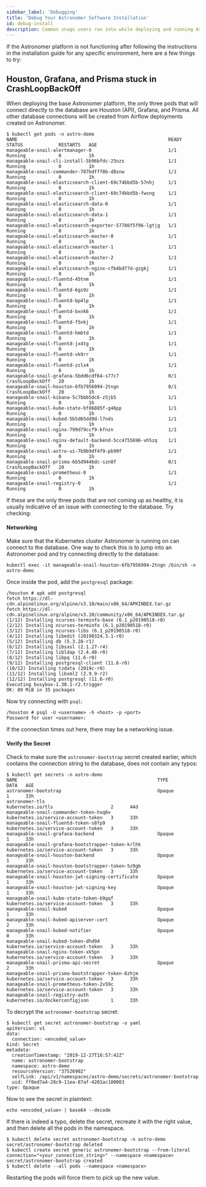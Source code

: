 ```yaml
---
sidebar_label: 'Debugging'
title: 'Debug Your Astronomer Software Installation'
id: debug-install
description: Common snags users run into while deploying and running Astronomer Software.
---
```



If the Astronomer platform is not functioning after following the instructions in the installation guide for any specific environment, here are a few things to try:

## Houston, Grafana, and Prisma stuck in CrashLoopBackOff

When deploying the base Astronomer platform, the only three pods that will connect directly to the database are Houston (API), Grafana, and Prisma. All other database connections will be created from Airflow deployments created on Astronomer.

```
$ kubectl get pods -n astro-demo
NAME                                                       READY   STATUS             RESTARTS   AGE
manageable-snail-alertmanager-0                            1/1     Running            0          1h
manageable-snail-cli-install-5b96bfdc-25nzs                1/1     Running            0          1h
manageable-snail-commander-787bdfff8b-d8snw                1/1     Running            0          1h
manageable-snail-elasticsearch-client-69c74bbd5b-57nhj     1/1     Running            0          1h
manageable-snail-elasticsearch-client-69c74bbd5b-fwsng     1/1     Running            0          1h
manageable-snail-elasticsearch-data-0                      1/1     Running            0          1h
manageable-snail-elasticsearch-data-1                      1/1     Running            0          1h
manageable-snail-elasticsearch-exporter-57786f5f96-lgtjg   1/1     Running            0          1h
manageable-snail-elasticsearch-master-0                    1/1     Running            0          1h
manageable-snail-elasticsearch-master-1                    1/1     Running            0          1h
manageable-snail-elasticsearch-master-2                    1/1     Running            0          1h
manageable-snail-elasticsearch-nginx-cfb4bd77d-gzgkj       1/1     Running            0          1h
manageable-snail-fluentd-45tnm                             1/1     Running            0          1h
manageable-snail-fluentd-6gs9z                             1/1     Running            0          1h
manageable-snail-fluentd-bp4lp                             1/1     Running            0          1h
manageable-snail-fluentd-bxnk6                             1/1     Running            0          1h
manageable-snail-fluentd-f5nkj                             1/1     Running            0          1h
manageable-snail-fluentd-hmbtd                             1/1     Running            0          1h
manageable-snail-fluentd-jx4tg                             1/1     Running            0          1h
manageable-snail-fluentd-vk9rr                             1/1     Running            0          1h
manageable-snail-fluentd-zslx4                             1/1     Running            0          1h
manageable-snail-grafana-5bdd6cdf64-s77c7                  0/1     CrashLoopBackOff   20         1h
manageable-snail-houston-6fb7956994-2tngn                  0/1     CrashLoopBackOff   20         1h
manageable-snail-kibana-5c7bbb5dc6-z5jb5                   1/1     Running            0          1h
manageable-snail-kube-state-bf86885f-g46pp                 1/1     Running            0          1h
manageable-snail-kubed-5b5d65dd9d-l7nds                    1/1     Running            2          1h
manageable-snail-nginx-799d79ccf9-kfnzn                    1/1     Running            0          1h
manageable-snail-nginx-default-backend-5cc4755696-vh5zq    1/1     Running            0          1h
manageable-snail-astro-ui-7b9b9df4f9-pb99f                 1/1     Running            0          1h
manageable-snail-prisma-6b5d944bdc-szn8f                   0/1     CrashLoopBackOff   20         1h
manageable-snail-prometheus-0                              1/1     Running            0          1h
manageable-snail-registry-0                                1/1     Running            0          1h
```

If these are the only three pods that are not coming up as healthy, it is usually indicative of an issue with connecting to the database. Try checking:

#### Networking
Make sure that the Kubernetes cluster Astronomer is running on can connect to the database. One way to check this is to jump into an Astronomer pod and try connecting directly to the database:

```
kubectl exec -it manageable-snail-houston-6fb7956994-2tngn /bin/sh -n astro-demo
```

Once inside the pod, add the `postgresql` package:

```
/houston # apk add postgresql
fetch https://dl-cdn.alpinelinux.org/alpine/v3.10/main/x86_64/APKINDEX.tar.gz
fetch https://dl-cdn.alpinelinux.org/alpine/v3.10/community/x86_64/APKINDEX.tar.gz
(1/12) Installing ncurses-terminfo-base (6.1_p20190518-r0)
(2/12) Installing ncurses-terminfo (6.1_p20190518-r0)
(3/12) Installing ncurses-libs (6.1_p20190518-r0)
(4/12) Installing libedit (20190324.3.1-r0)
(5/12) Installing db (5.3.28-r1)
(6/12) Installing libsasl (2.1.27-r4)
(7/12) Installing libldap (2.4.48-r0)
(8/12) Installing libpq (11.6-r0)
(9/12) Installing postgresql-client (11.6-r0)
(10/12) Installing tzdata (2019c-r0)
(11/12) Installing libxml2 (2.9.9-r2)
(12/12) Installing postgresql (11.6-r0)
Executing busybox-1.30.1-r2.trigger
OK: 89 MiB in 35 packages
```

Now try connecting with `psql`:

```
/houston # psql -U <username> -h <host> -p <port>
Password for user <username>:

```
If the connection times out here, there may be a networking issue.

#### Verify the Secret
Check to make sure the `astronomer-bootstrap` secret created earlier, which contains the connection string to the database, does not contain any typos:

```
$ kubectl get secrets -n astro-demo
NAME                                                   TYPE                                  DATA   AGE
astronomer-bootstrap                                   Opaque                                1      33h
astronomer-tls                                         kubernetes.io/tls                     2      44d
manageable-snail-commander-token-hxq6v                 kubernetes.io/service-account-token   3      33h
manageable-snail-fluentd-token-s8fp9                   kubernetes.io/service-account-token   3      33h
manageable-snail-grafana-backend                       Opaque                                1      33h
manageable-snail-grafana-bootstrapper-token-krlhk      kubernetes.io/service-account-token   3      33h
manageable-snail-houston-backend                       Opaque                                1      33h
manageable-snail-houston-bootstrapper-token-5z9gb      kubernetes.io/service-account-token   3      33h
manageable-snail-houston-jwt-signing-certificate       Opaque                                1      33h
manageable-snail-houston-jwt-signing-key               Opaque                                1      33h
manageable-snail-kube-state-token-b9gqf                kubernetes.io/service-account-token   3      33h
manageable-snail-kubed                                 Opaque                                1      33h
manageable-snail-kubed-apiserver-cert                  Opaque                                2      33h
manageable-snail-kubed-notifier                        Opaque                                0      33h
manageable-snail-kubed-token-dhd94                     kubernetes.io/service-account-token   3      33h
manageable-snail-nginx-token-xk5pn                     kubernetes.io/service-account-token   3      33h
manageable-snail-prisma-api-secret                     Opaque                                2      33h
manageable-snail-prisma-bootstrapper-token-8zhjm       kubernetes.io/service-account-token   3      33h
manageable-snail-prometheus-token-2v59c                kubernetes.io/service-account-token   3      33h
manageable-snail-registry-auth                         kubernetes.io/dockerconfigjson        1      33h
```

To decrypt the `astronomer-bootstrap` secret:

```
$ kubectl get secret astronomer-bootstrap -o yaml
apiVersion: v1
data:
  connection: <encoded_value>
kind: Secret
metadata:
  creationTimestamp: "2019-12-27T16:57:42Z"
  name: astronomer-bootstrap
  namespace: astro-demo
  resourceVersion: "37526902"
  selfLink: /api/v1/namespaces/astro-demo/secrets/astronomer-bootstrap
  uid: ff0ed7a4-28c9-11ea-87af-4201ac100003
type: Opaque
```

Now to see the secret in plaintext:
```
echo <encoded_value> | base64 --decode
```

If there is indeed a typo, delete the secret, recreate it with the right value, and then delete all the pods in the namespace.

```
$ kubectl delete secret astronomer-bootstrap -n astro-demo
secret/astronomer-bootstrap deleted
$ kubectl create secret generic astronomer-bootstrap --from-literal connection="<your_connection_string>" --namespace <namespace>
secret/astronomer-bootstrap created
$ kubectl delete --all pods --namespace <namespace>
```

Restarting the pods will force them to pick up the new value.
